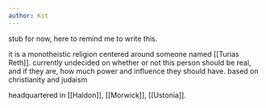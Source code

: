 ```yaml
---
author: Kit
---
```

stub for now, here to remind me to write this.

it is a monotheistic religion centered around someone named [[Turias Reth]]. currently undecided on whether or not this person should be real, and if they are, how much power and influence they should have. based on christianity and judaism

headquartered in [[Haldon]], [[Morwick]], [[Ustonia]].